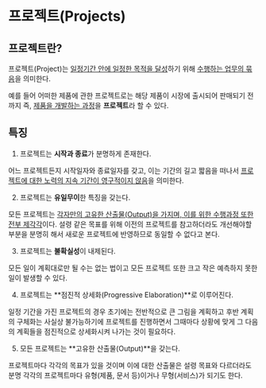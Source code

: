 # 프로젝트(Projects)

## 프로젝트란?

프로젝트(Project)는 <u>일정기간 안에 일정한 목적을 달성</u>하기 위해 <u>수행하는 업무의 묶음</u>을 의미한다.

예를 들어 어떠한 제품에 관한 프로젝트로는 해당 제품이 시장에 출시되어 판매되기 전까지 즉, <u>제품을 개발하는 과정</u>을 **프로젝트**라 할 수 있다.



## 특징

1. 프로젝트는 **시작과 종료**가 분명하게 존재한다.

어느 프로젝트든지 시작일자와 종료일자를 갖고, 이는 기간의 길고 짧음을 떠나서 <u>프로젝트에 대한 노력의 지속 기간이 영구적이지 않음</u>을 의미한다.

2. 프로젝트는 **유일무이**한 특징을 갖는다.

모든 프로젝트는 <u>각자만의 고유한 산출물(Output)을 가지며, 이를 위한 수행과정 또한 전부 제각각</u>이다. 설령 같은 목표를 위해 이전의 프로젝트를 참고하더라도 개선해야할 부분을 분명히 해서 새로운 프로젝트에 반영하므로 동일할 수 없다고 본다.

3. 프로젝트는 **불확실성**이 내제된다.

모든 일이 계획대로만 될 수는 없는 법이고 모든 프로젝트 또한 크고 작은 예측하지 못한 일이 발생할 수 있다.

4. 프로젝트는 **점진적 상세화(Progressive Elaboration)**로 이루어진다.

일정 기간을 가진 프로젝트의 경우 초기에는 전반적으로 큰 그림을 계획하고 후반 계획의 구체화는 사실상 불가능하기에 프로젝트를 진행하면서 그때마다 상황에 맞게 그 다음의 계획들을 점진적으로 상세화시켜 나가는 것이 필요하다.

5. 모든 프로젝트는 **고유한 산출물(Output)**을 갖는다.

프로젝트마다 각각의 목표가 있을 것이며 이에 대한 산출물은 설령 목표와 다르더라도 분명 각각의 프로젝트마다 유형(제품, 문서 등)이거나 무형(서비스)가 되기도 한다.